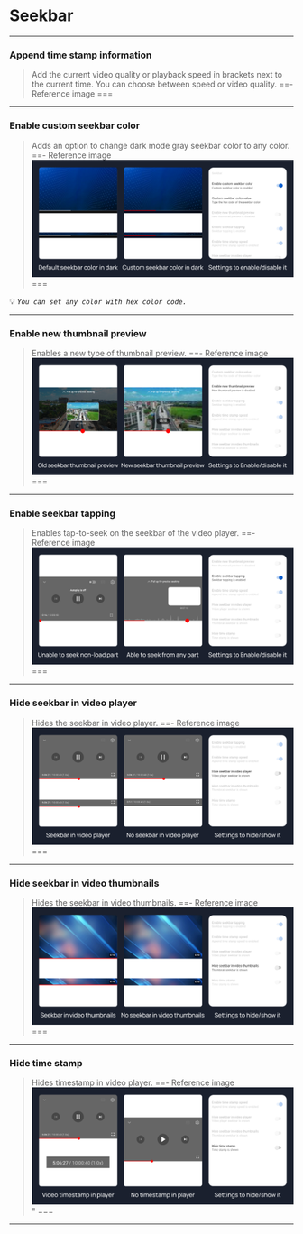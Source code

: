 # Seekbar
---
### Append time stamp information
>Add the current video quality or playback speed in brackets next to the current time.
>You can choose between speed or video quality.
==- Reference image
===
---
### Enable custom seekbar color
>Adds an option to change dark mode gray seekbar color to any color.
==- Reference image
![](/assets/youtube/seekbar/Enable-custom-seekbar-color.jpg)
===

💡 <code><i>You can set any color with hex color code.</i></code>

---
### Enable new thumbnail preview
>Enables a new type of thumbnail preview.
==- Reference image
![](/assets/youtube/seekbar/Enable-new-thumbnail-preview.jpg)
===
---
### Enable seekbar tapping
>Enables tap-to-seek on the seekbar of the video player.
==- Reference image
![](/assets/youtube/seekbar/Enable-seekbar-tapping.jpg)
===
---
### Hide seekbar in video player
>Hides the seekbar in video player.
==- Reference image
![](/assets/youtube/seekbar/Hide-seekbar-in-video-player.jpg)
===
---
### Hide seekbar in video thumbnails
>Hides the seekbar in video thumbnails.
==- Reference image
![](/assets/youtube/seekbar/Hide-seekbar-in-video-thumbnails.jpg)
===
---
### Hide time stamp
>Hides timestamp in video player.
==- Reference image
![](/assets/youtube/seekbar/Hide-time-stamp.jpg)"
===
---